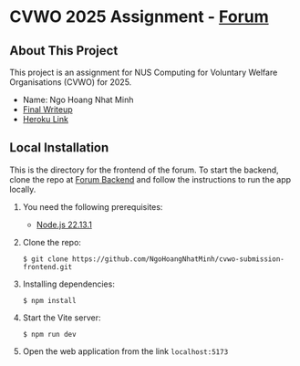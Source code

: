 # CVWO 2025 Assignment - [Forum](https://cvwoforum.netlify.app/)

## About This Project

This project is an assignment for NUS Computing for Voluntary Welfare Organisations (CVWO) for 2025.

- Name: Ngo Hoang Nhat Minh
- [Final Writeup](https://www.overleaf.com/project/677e8854889d2d77a85bbdb1)
- [Heroku Link](https://cvwoforum.netlify.app/)

## Local Installation
This is the directory for the frontend of the forum. To start the backend, clone the repo at [Forum Backend](https://github.com/NgoHoangNhatMinh/cvwo-submission) and follow the instructions to run the app locally.

1. You need the following prerequisites:
   - [Node.js 22.13.1](https://nodejs.org/en/download)

2. Clone the repo:
   ```console
   $ git clone https://github.com/NgoHoangNhatMinh/cvwo-submission-frontend.git
   ```

3. Installing dependencies:
   ```console
   $ npm install
   ```

4. Start the Vite server:
   ```console
   $ npm run dev
   ```

5. Open the web application from the link `localhost:5173`